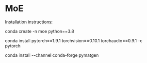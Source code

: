 # MoE

Installation instructions:

conda create -n moe python==3.8

conda install pytorch==1.9.1 torchvision==0.10.1 torchaudio==0.9.1 -c pytorch

conda install --channel conda-forge pymatgen